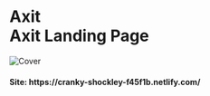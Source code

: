 <h1><strong>Axit</strong> <br>Axit Landing Page</h1>

<p>
	<img src="https://i.ibb.co/4K12KBP/Cover-3-4.png" alt="Cover">
</p>


<h4>Site: https://cranky-shockley-f45f1b.netlify.com/</h4>

